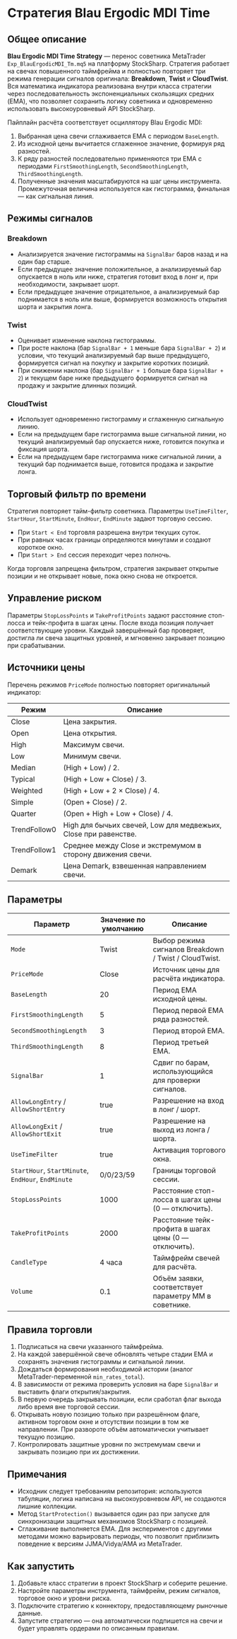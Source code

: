 # Стратегия Blau Ergodic MDI Time

## Общее описание

**Blau Ergodic MDI Time Strategy** — перенос советника MetaTrader `Exp_BlauErgodicMDI_Tm.mq5` на платформу StockSharp. Стратегия работает на свечах повышенного таймфрейма и полностью повторяет три режима генерации сигналов оригинала: **Breakdown**, **Twist** и **CloudTwist**. Вся математика индикатора реализована внутри класса стратегии через последовательность экспоненциальных скользящих средних (EMA), что позволяет сохранить логику советника и одновременно использовать высокоуровневый API StockSharp.

Пайплайн расчёта соответствует осциллятору Blau Ergodic MDI:

1. Выбранная цена свечи сглаживается EMA с периодом `BaseLength`.
2. Из исходной цены вычитается сглаженное значение, формируя ряд разностей.
3. К ряду разностей последовательно применяются три EMA с периодами `FirstSmoothingLength`, `SecondSmoothingLength`, `ThirdSmoothingLength`.
4. Полученные значения масштабируются на шаг цены инструмента. Промежуточная величина используется как гистограмма, финальная — как сигнальная линия.

## Режимы сигналов

### Breakdown

* Анализируется значение гистограммы на `SignalBar` баров назад и на один бар старше.
* Если предыдущее значение положительное, а анализируемый бар опускается в ноль или ниже, стратегия готовит вход в лонг и, при необходимости, закрывает шорт.
* Если предыдущее значение отрицательное, а анализируемый бар поднимается в ноль или выше, формируется возможность открытия шорта и закрытия лонга.

### Twist

* Оценивает изменение наклона гистограммы.
* При росте наклона (бар `SignalBar + 1` меньше бара `SignalBar + 2`) и условии, что текущий анализируемый бар выше предыдущего, формируется сигнал на покупку и закрытие коротких позиций.
* При снижении наклона (бар `SignalBar + 1` больше бара `SignalBar + 2`) и текущем баре ниже предыдущего формируется сигнал на продажу и закрытие длинных позиций.

### CloudTwist

* Использует одновременно гистограмму и сглаженную сигнальную линию.
* Если на предыдущем баре гистограмма выше сигнальной линии, но текущий анализируемый бар опускается ниже, готовится покупка и фиксация шорта.
* Если на предыдущем баре гистограмма ниже сигнальной линии, а текущий бар поднимается выше, готовится продажа и закрытие лонга.

## Торговый фильтр по времени

Стратегия повторяет тайм-фильтр советника. Параметры `UseTimeFilter`, `StartHour`, `StartMinute`, `EndHour`, `EndMinute` задают торговую сессию.

* При `Start < End` торговля разрешена внутри текущих суток.
* При равных часах границы определяются минутами и создают короткое окно.
* При `Start > End` сессия переходит через полночь.

Когда торговля запрещена фильтром, стратегия закрывает открытые позиции и не открывает новые, пока окно снова не откроется.

## Управление риском

Параметры `StopLossPoints` и `TakeProfitPoints` задают расстояние стоп-лосса и тейк-профита в шагах цены. После входа позиция получает соответствующие уровни. Каждый завершённый бар проверяет, достигла ли свеча защитных уровней, и мгновенно закрывает позицию при срабатывании.

## Источники цены

Перечень режимов `PriceMode` полностью повторяет оригинальный индикатор:

| Режим | Описание |
| ----- | -------- |
| Close | Цена закрытия. |
| Open | Цена открытия. |
| High | Максимум свечи. |
| Low | Минимум свечи. |
| Median | (High + Low) / 2. |
| Typical | (High + Low + Close) / 3. |
| Weighted | (High + Low + 2 × Close) / 4. |
| Simple | (Open + Close) / 2. |
| Quarter | (Open + High + Low + Close) / 4. |
| TrendFollow0 | High для бычьих свечей, Low для медвежьих, Close при равенстве. |
| TrendFollow1 | Среднее между Close и экстремумом в сторону движения свечи. |
| Demark | Цена Demark, взвешенная направлением свечи. |

## Параметры

| Параметр | Значение по умолчанию | Описание |
| -------- | --------------------- | -------- |
| `Mode` | Twist | Выбор режима сигналов Breakdown / Twist / CloudTwist. |
| `PriceMode` | Close | Источник цены для расчёта индикатора. |
| `BaseLength` | 20 | Период EMA исходной цены. |
| `FirstSmoothingLength` | 5 | Период первой EMA ряда разностей. |
| `SecondSmoothingLength` | 3 | Период второй EMA. |
| `ThirdSmoothingLength` | 8 | Период третьей EMA. |
| `SignalBar` | 1 | Сдвиг по барам, использующийся для проверки сигналов. |
| `AllowLongEntry` / `AllowShortEntry` | true | Разрешение на вход в лонг / шорт. |
| `AllowLongExit` / `AllowShortExit` | true | Разрешение на выход из лонга / шорта. |
| `UseTimeFilter` | true | Активация торгового окна. |
| `StartHour`, `StartMinute`, `EndHour`, `EndMinute` | 0/0/23/59 | Границы торговой сессии. |
| `StopLossPoints` | 1000 | Расстояние стоп-лосса в шагах цены (0 — отключить). |
| `TakeProfitPoints` | 2000 | Расстояние тейк-профита в шагах цены (0 — отключить). |
| `CandleType` | 4 часа | Таймфрейм свечей для расчёта. |
| `Volume` | 0.1 | Объём заявки, соответствует параметру MM в советнике. |

## Правила торговли

1. Подписаться на свечи указанного таймфрейма.
2. На каждой завершённой свече обновлять четыре стадии EMA и сохранять значения гистограммы и сигнальной линии.
3. Дождаться формирования необходимой истории (аналог MetaTrader-переменной `min_rates_total`).
4. В зависимости от режима проверить условия на баре `SignalBar` и выставить флаги открытия/закрытия.
5. В первую очередь закрывать позиции, если сработал флаг выхода либо время вне торговой сессии.
6. Открывать новую позицию только при разрешённом флаге, активном торговом окне и отсутствии позиции в том же направлении. При развороте объём автоматически учитывает текущую позицию.
7. Контролировать защитные уровни по экстремумам свечи и закрывать позицию при их достижении.

## Примечания

* Исходник следует требованиям репозитория: используются табуляции, логика написана на высокоуровневом API, не создаются лишние коллекции.
* Метод `StartProtection()` вызывается один раз при запуске для синхронизации защитных механизмов StockSharp с позицией.
* Сглаживание выполняется EMA. Для экспериментов с другими методами можно варьировать периоды, что позволит приблизить поведение к версиям JJMA/Vidya/AMA из MetaTrader.

## Как запустить

1. Добавьте класс стратегии в проект StockSharp и соберите решение.
2. Настройте параметры инструмента, таймфрейм, режим сигналов, торговое окно и уровни риска.
3. Подключите стратегию к коннектору, предоставляющему рыночные данные.
4. Запустите стратегию — она автоматически подпишется на свечи и будет управлять ордерами по описанным правилам.

